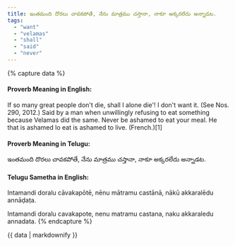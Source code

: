 ```yaml
---
title: ఇంతమంది దొరలు చావకపోతే, నేను మాత్రము చస్తానా, నాకూ అక్కరలేదు అన్నాడట.
tags:
  - "want"
  - "velamas"
  - "shall"
  - "said"
  - "never"
---
```


{% capture data %}
#### Proverb Meaning in English:
If so many great people don't die, shall I alone die'! I don't want it.
(See Nos. 290, 2012.)
Said by a man when unwillingly refusing to eat something because Velamas did the same.
Never be ashamed to eat your meal.
He that is ashamed lo eat is ashamed to live. (French.)[1]

#### Proverb Meaning in Telugu:
ఇంతమంది దొరలు చావకపోతే, నేను మాత్రము చస్తానా, నాకూ అక్కరలేదు అన్నాడట.

#### Telugu Sametha in English:
Intamandi doralu cāvakapōtē, nēnu mātramu castānā, nākū akkaralēdu annāḍaṭa.

Intamandi doralu cavakapote, nenu matramu castana, naku akkaraledu annadata.
{% endcapture %}

{{ data | markdownify }}

